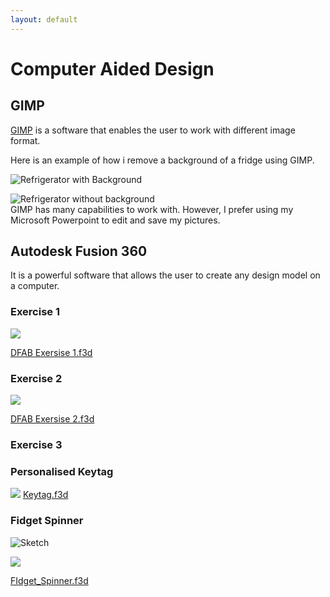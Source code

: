 ```yaml
---
layout: default
---
```


# Computer Aided Design  

## GIMP
[GIMP](https://www.gimp.org/) is a software that enables the user to work with different image format.  

Here is an example of how i remove a background of a fridge using GIMP.  

![Refrigerator with Background](https://raw.githubusercontent.com/refrigerated/EP1000/master/docs/images/refrigerator%20with%20background.png)  

![Refrigerator without background](https://raw.githubusercontent.com/refrigerated/EP1000/master/docs/images/refrigerator%20without%20background.png)  
GIMP has many capabilities to work with. However, I prefer using my Microsoft Powerpoint to edit and save my pictures.

## Autodesk Fusion 360
It is a powerful software that allows the user to create any design model on a computer.

### Exercise 1
![](https://raw.githubusercontent.com/refrigerated/EP1000/master/docs/images/Ex1.png)  

[DFAB Exersise 1.f3d](https://github.com/refrigerated/EP1000/blob/master/DFAB%20Exercise%201%20v1.f3d)

### Exercise 2
![](https://raw.githubusercontent.com/refrigerated/EP1000/master/docs/images/Ex2.png)  

[DFAB Exersise 2.f3d](https://github.com/refrigerated/EP1000/blob/master/DFAB%20Exercise%202%20v2.f3d)

### Exercise 3  

### Personalised Keytag
![](https://raw.githubusercontent.com/refrigerated/EP1000/master/docs/images/keytag.png)
[Keytag.f3d](https://github.com/refrigerated/EP1000/blob/master/Name_Tag_Project_v5.f3d)


### Fidget Spinner  

![Sketch](https://raw.githubusercontent.com/refrigerated/EP1000/master/docs/images/sketch.jpg)  

![](https://raw.githubusercontent.com/refrigerated/EP1000/master/docs/images/Fidget%20Spinner.png)  

[FIdget_Spinner.f3d](https://github.com/refrigerated/EP1000/blob/master/Fidget_Spinner.f3d) 





